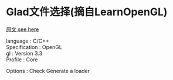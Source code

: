 Glad文件选择(摘自LearnOpenGL)
===
[原文 see here](https://learnopengl-cn.github.io/01%20Getting%20started/02%20Creating%20a%20window/#:~:text=%E6%B5%81%E8%A1%8C%E7%9A%84%E5%BA%93%E3%80%82-,%E9%85%8D%E7%BD%AEGLAD,-GLAD%E6%98%AF%E4%B8%80%E4%B8%AA)

language : C/C++  
Specification : OpenGL  
gl : Version 3.3  
Profile : Core

Options : Check Generate a loader